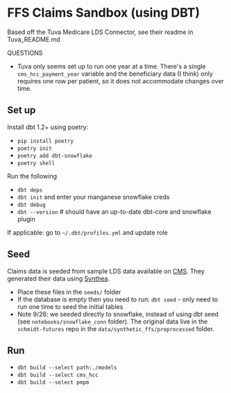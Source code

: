 # FFS Claims Sandbox (using DBT)

Based off the Tuva Medicare LDS Connector, see their readme in Tuva_README.md

QUESTIONS
- Tuva only seems set up to run one year at a time. There's a single `cms_hcc_payment_year` variable and the beneficiary data (I think) only requires one row per patient, so it does not accommodate changes over time.

## Set up

Install dbt 1.2+ using poetry:
- `pip install poetry`
- `poetry init`
- `poetry add dbt-snowflake`
- `poetry shell`

Run the following
- `dbt deps`
- `dbt init` and enter your manganese snowflake creds
- `dbt debug`
- `dbt --version` # should have an up-to-date dbt-core and snowflake plugin

If applicable: go to `~/.dbt/profiles.yml` and update role

## Seed
Claims data is seeded from sample LDS data available on [CMS](https://data.cms.gov/collection/synthetic-medicare-enrollment-fee-for-service-claims-and-prescription-drug-event). They generated their data using [Synthea](https://github.com/synthetichealth/synthea/wiki/Basic-Setup-and-Running).
- Place these files in the `seeds/` folder
- If the database is empty then you need to run: `dbt seed` - only need to run one time to seed the initial tables
- Note 9/26: we seeded directly to snowflake, instead of using dbt seed (see `notebooks/snowflake_conn` folder). The original data live in the `schmidt-futures` repo in the `data/synthetic_ffs/preprocessed` folder.

## Run
- `dbt build --select path:./models`
- `dbt build --select cms_hcc`
- `dbt build --select pmpm`
